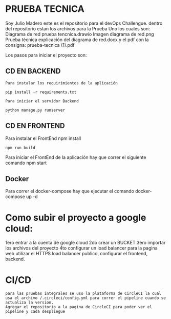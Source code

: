 # PRUEBA TECNICA

Soy Julio Madero este es el repositorio para el devOps Challengue.
dentro del repositorio estan los archivos para la Prueba Uno los cuales son:
    Diagrama de red prueba tencnica.drawio
    Imagen diagrama de red.png
    Prueba técnica explicación del diagrama de red.docx
y el pdf con la consigna:
    prueba-tecnica (1).pdf

Los pasos para iniciar el proyecto son:

## CD EN BACKEND
    Para instalar los requirimientos de la aplicación 

    pip install -r requirements.txt

    Para iniciar el servidor Backend 

    python manage.py runserver
 
## CD EN FRONTEND
 Para instalar el FrontEnd
    npm install
 
    npm run build

Para iniciar el FrontEnd de la aplicación hay que correr el siguiente comando
    npm start
 

## Docker

 Para correr el docker-compose hay que ejecutar el comando 
 docker-compose up -d
 
# Como subir el proyecto a google cloud:

1ero entrar a la cuenta de google cloud
2do crear un BUCKET 
3ero importar los archivos del proyecto 
4to configurar un load balancer para la pagina web utilizar el HTTPS load balancer publico, configurar el frontend, backend.

# CI/CD

    para las pruebas integrales se uso la plataforma de CircleCI la cual usa el archivo /.circleci/config.yml para correr el pipeline cuando se actualiza la version.
    Agregar el repositorio a la pagina de CircleCI para poder ver el pipeline y cada despliegue 

